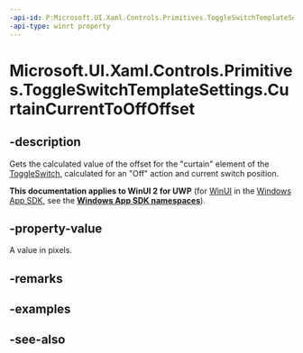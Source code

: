 ```yaml
---
-api-id: P:Microsoft.UI.Xaml.Controls.Primitives.ToggleSwitchTemplateSettings.CurtainCurrentToOffOffset
-api-type: winrt property
---
```


<!-- Property syntax
public double CurtainCurrentToOffOffset { get; }
-->

# Microsoft.UI.Xaml.Controls.Primitives.ToggleSwitchTemplateSettings.CurtainCurrentToOffOffset

## -description
Gets the calculated value of the offset for the "curtain" element of the [ToggleSwitch](../microsoft.ui.xaml.controls/toggleswitch.md), calculated for an "Off" action and current switch position.

**This documentation applies to WinUI 2 for UWP** (for [WinUI](/windows/apps/winui/winui3/) in the [Windows App SDK](/windows/apps/windows-app-sdk/), see the **[Windows App SDK namespaces](/windows/windows-app-sdk/api/winrt/)**).

## -property-value
A value in pixels.

## -remarks

## -examples

## -see-also
